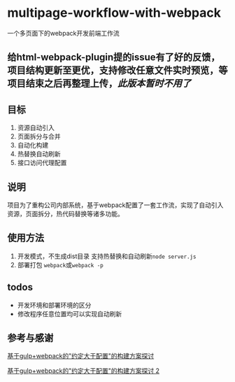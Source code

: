 # multipage-workflow-with-webpack
一个多页面下的webpack开发前端工作流
## 给html-webpack-plugin提的issue有了好的反馈，项目结构更新至更优，支持修改任意文件实时预览，等项目结束之后再整理上传，*此版本暂时不用了* 
## 目标
1. 资源自动引入
2. 页面拆分与合并 
3. 自动化构建
4. 热替换自动刷新
5. 接口访问代理配置

## 说明
项目为了重构公司内部系统，基于webpack配置了一套工作流，实现了自动引入资源，页面拆分，热代码替换等诸多功能。

## 使用方法
1. 开发模式，不生成dist目录 支持热替换和自动刷新`node server.js`
2. 部署打包 `webpack`或`webpack -p` 

## todos
- 开发环境和部署环境的区分
- 修改程序任意位置均可以实现自动刷新

## 参考与感谢

[基于gulp+webpack的"约定大于配置"的构建方案探讨](http://segmentfault.com/a/1190000003904552)

[基于gulp+webpack的"约定大于配置"的构建方案探讨 2](http://segmentfault.com/a/1190000003952477)

